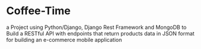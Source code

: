 # Coffee-Time
a Project using Python/Django, Django Rest Framework and MongoDB to Build a RESTful API with endpoints that return products data in JSON format for building an e-commerce mobile application
